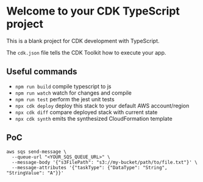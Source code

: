 # Welcome to your CDK TypeScript project

This is a blank project for CDK development with TypeScript.

The `cdk.json` file tells the CDK Toolkit how to execute your app.

## Useful commands

* `npm run build`   compile typescript to js
* `npm run watch`   watch for changes and compile
* `npm run test`    perform the jest unit tests
* `npx cdk deploy`  deploy this stack to your default AWS account/region
* `npx cdk diff`    compare deployed stack with current state
* `npx cdk synth`   emits the synthesized CloudFormation template

## PoC

```
aws sqs send-message \
  --queue-url "<YOUR_SQS_QUEUE_URL>" \
  --message-body '{"s3FilePath": "s3://my-bucket/path/to/file.txt"}' \
  --message-attributes '{"taskType": {"DataType": "String", "StringValue": "A"}}'
```

